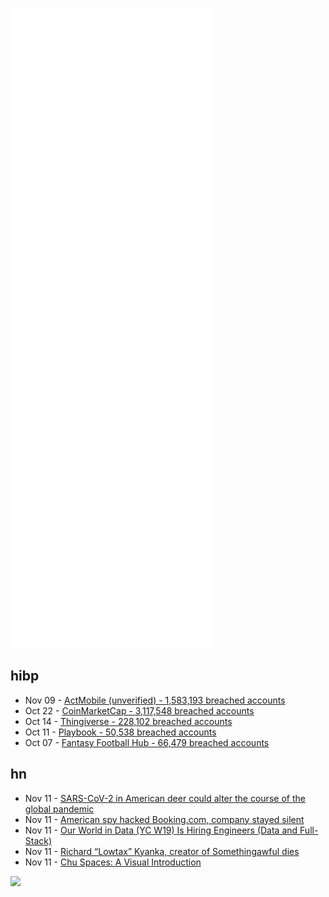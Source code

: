 ![Metrics](https://raw.githubusercontent.com/phixion/phixion/master/metrics.svg)

## hibp

<!--
for https://github.com/phixion/phixion/blob/main/.github/workflows/feeds.yml
-->
<!--START_SECTION:haveibeenpwnd-->
- Nov 09 - [ActMobile (unverified) - 1,583,193 breached accounts](https://haveibeenpwned.com/PwnedWebsites#ActMobile)
- Oct 22 - [CoinMarketCap - 3,117,548 breached accounts](https://haveibeenpwned.com/PwnedWebsites#CoinMarketCap)
- Oct 14 - [Thingiverse - 228,102 breached accounts](https://haveibeenpwned.com/PwnedWebsites#Thingiverse)
- Oct 11 - [Playbook - 50,538 breached accounts](https://haveibeenpwned.com/PwnedWebsites#Playbook)
- Oct 07 - [Fantasy Football Hub - 66,479 breached accounts](https://haveibeenpwned.com/PwnedWebsites#FantasyFootballHub)
<!--END_SECTION:haveibeenpwnd-->

## hn

<!--
for https://github.com/phixion/phixion/blob/main/.github/workflows/feeds.yml
-->
<!--START_SECTION:hn-->
- Nov 11 - [SARS-CoV-2 in American deer could alter the course of the global pandemic](https://www.npr.org/sections/goatsandsoda/2021/11/10/1054224204/how-sars-cov-2-in-american-deer-could-alter-the-course-of-the-global-pandemic)
- Nov 11 - [American spy hacked Booking.com, company stayed silent](https://www.nrc.nl/nieuws/2021/11/10/american-spy-hacked-bookingcom-company-stayed-silent-a4065086)
- Nov 11 - [Our World in Data (YC W19) Is Hiring Engineers (Data and Full-Stack)](https://ourworldindata.org/jobs)
- Nov 11 - [Richard “Lowtax” Kyanka, creator of Somethingawful dies](https://forums.somethingawful.com/showthread.php?threadid=3984488)
- Nov 11 - [Chu Spaces: A Visual Introduction](http://adelelopez.com/chu-are-you)
<!--END_SECTION:hn-->

<!--
for https://yhype.me
-->
![](https://hit.yhype.me/github/profile?user_id=13013670)
